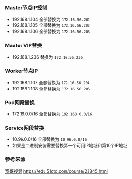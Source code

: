 ### Master节点IP控制
- 192.168.1.104 全部替换为 `172.16.56.201`
- 192.168.1.105 全部替换为 `172.16.56.202`
- 192.168.1.106 全部替换为 `172.16.56.203`

### Master VIP替换
- 192.168.1.236 替换为 `172.16.56.236`

### Worker节点IP
- 192.168.1.107 全部替换为 `172.16.56.204`
- 192.168.1.108 全部替换为 `172.16.56.205`

### Pod网段替换
- 172.16.0.0/16 全部替换为 `192.168.0.0/16`

### Service网段替换
- 10.96.0.0/16 全部替换为 `10.96.0.0/16`
- 如果是二进制安装需要替换第一个可用IP地址和第10个IP地址

### 参考来源
[宽哥视频](https://edu.51cto.com/course/23845.html) https://edu.51cto.com/course/23845.html